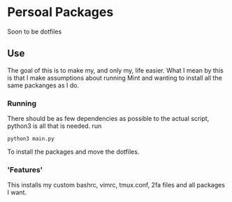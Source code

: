 # Persoal Packages
Soon to be dotfiles

## Use
The goal of this is to make my, and only my, life easier. What I mean by this is that I make assumptions about running Mint and wanting to install all the same packanges as I do.

### Running
There should be as few dependencies as possible to the actual script, python3 is all that is needed. run 
```
python3 main.py
``` 
To install the packages and move the dotfiles.

### 'Features'
This installs my custom bashrc, vimrc, tmux.conf, 2fa files and all packages I want.
